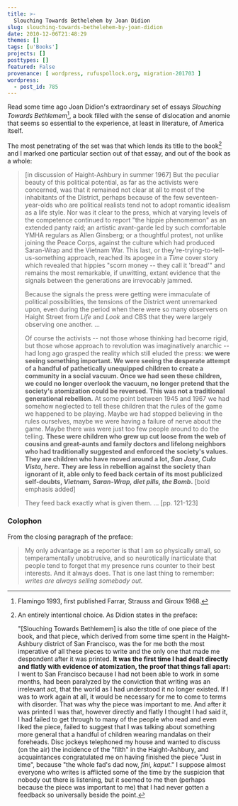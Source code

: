 ```yaml
---
title: >-
  Slouching Towards Bethelehem by Joan Didion
slug: slouching-towards-bethelehem-by-joan-didion
date: 2010-12-06T21:48:29
themes: []
tags: [u'Books']
projects: []
posttypes: []
featured: False
provenance: [ wordpress, rufuspollock.org, migration-201703 ]
wordpress:
  - post_id: 785
---
```


Read some time ago Joan Didion's extraordinary set of essays *Slouching Towards Bethlemem*[^1], a book filled with the sense of dislocation and anomie that seems so essential to the experience, at least in literature, of America itself.

The most penetrating of the set was that which lends its title to the book[^2] and I marked one particular section out of that essay, and out of the book as a whole:

> [in discussion of Haight-Ashbury in summer 1967] But the peculiar beauty of this political potential, as far as the activists were concerned, was that it remained not clear at all to most of the inhabitants of the District, perhaps because of the few seventeen-year-olds who are political realists tend not to adopt romantic idealism as a life style. Nor was it clear to the press, which at varying levels of the competence continued to report "the hippie phenomemon" as an extended panty raid; an artistic avant-garde led by such comfortable YMHA regulars as Allen Ginsberg; or a thoughtful protest, not unlike joining the Peace Corps, against the culture which had produced Saran-Wrap and the Vietnam War. This last, or they're-trying-to-tell-us-something approach, reached its apogee in a *Time* cover story which revealed that hippies "scorn money -- they call it 'bread'" and remains the most remarkable, if unwitting, extant evidence that the signals between the generations are irrevocably jammed.
>
> Because the signals the press were getting were immaculate of political possibilities, the tensions of the District went unremarked upon, even during the period when there were so many observers on Haight Street from *Life* and *Look* and CBS that they were largely observing one another. ...
>
> Of course the activists -- not those whose thinking had become rigid, but those whose approach to revolution was imaginatively anarchic -- had long ago grasped the reality which still eluded the press: **we were seeing something important. We were seeing the desperate attempt of a handful of pathetically unequipped children to create a community in a social vacuum. Once we had seen these children, we could no longer overlook the vacuum, no longer pretend that the society's atomization could be reversed. This was not a traditional generational rebellion.** At some point between 1945 and 1967 we had somehow neglected to tell these children that the rules of the game we happened to be playing. Maybe we had stopped believing in the rules ourselves, maybe we were having a failure of nerve about the game. Maybe there was were just too few people around to do the telling. **These were children who grew up cut loose from the web of cousins and great-aunts and family doctors and lifelong neighbors who had traditionally suggested and enforced the society's values. They are children who have moved around a lot, *San Jose, Cula Vista, here.* They are less in rebellion against the society than ignorant of it, able only to feed back certain of its most publicized self-doubts, *Vietnam, Saran-Wrap, diet pills, the Bomb*.** [bold emphasis added]
>
> They feed back exactly what is given them. ... [pp. 121-123]

[^1]: Flamingo 1993, first published Farrar, Strauss and Giroux 1968.

[^2]: An entirely intentional choice. As Didion states in the preface:
             
       "[Slouching Towards Bethlemem] is also the title of one piece of the book, and that piece, which derived from some time spent in the Haight-Ashbury district of San Francisco, was the for me both the most imperative of all these pieces to write and the only one that made me despondent after it was printed. **It was the first time I had dealt directly and flatly with evidence of atomization, the proof that things fall apart:** I went to San Francisco because I had not been able to work in some months, had been paralyzed by the conviction that writing was an irrelevant act, that the world as I had understood it no longer existed. If I was to work again at all, it would be necessary for me to come to terms with disorder. That was why the piece was important to me. And after it was printed I was that, however directly and flatly I thought I had said it, I had failed to get through to many of the people who read and even liked the piece, failed to suggest that I was talking about something more general that a handful of children wearing mandalas on their foreheads. Disc jockeys telephoned my house and wanted to discuss (on the air) the incidence of the "filth" in the Haight-Ashbury, and acquaintances congratulated me on having finished the piece "Just in time", because "the whole fad's dad now, *fini, kaput*." I suppose almost everyone who writes is afflicted some of the time by the suspicion that nobody out there is listening, but it seemed to me then (perhaps because the piece was important to me) that I had never gotten a feedback so universally beside the point.

### Colophon

From the closing paragraph of the preface:

> My only advantage as a reporter is that I am so physically small, so temperamentally unobtrusive, and so neurotically inarticulate that people tend to forget that my presence runs counter to
 their best interests. And it always does. That is one last thing to remember: *writes are always selling somebody out.*


